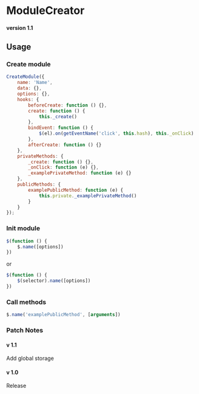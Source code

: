 # ModuleCreator 
#### version 1.1

## Usage

### Create module
``` js
CreateModule({
	name: 'Name',
	data: {},
	options: {},
	hooks: {
		beforeCreate: function () {},
		create: function () {
			this._create()
		},
		bindEvent: function () {
			$(el).on(getEventName('click', this.hash), this._onClick)
		},
		afterCreate: function () {}
	},
	privateMethods: {
		_create: function () {},
		_onClick: function (e) {},
		_examplePrivateMethod: function (e) {}
	},
	publicMethods: {
		examplePublicMethod: function (e) {
			this.private._examplePrivateMethod()
		}
	}
});
```
### Init module
``` js
$(function () {
	$.name([options])
})
```
or
``` js
$(function () {
	$(selector).name([options])
})
```
### Call methods
``` js
$.name('examplePublicMethod', [arguments])
```

### Patch Notes
#### v 1.1 
Add global storage

#### v 1.0
Release